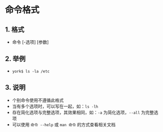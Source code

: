# 命令格式

## 1. 格式

- 命令 [-选项] [参数]

## 2. 举例

- `york$ ls -la /etc`

## 3. 说明

- 个别命令使用不遵循此格式
- 当有多个选项时，可以写在一起，如：`ls -lh`
- 存在简化选项与完整选项，其效果相同，如：`-a` 为简化选项，`--all` 为完整选项
- 可以使用 `命令 --help` 或 `man 命令` 的方式查看相关文档